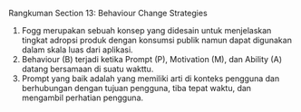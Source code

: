 Rangkuman
Section 13: Behaviour Change Strategies


1. Fogg merupakan sebuah konsep yang didesain untuk menjelaskan tingkat adropsi produk dengan konsumsi publik namun dapat digunakan dalam skala luas dari aplikasi.
2. Behaviour (B) terjadi ketika Prompt (P), Motivation (M), dan Ability (A) datang bersamaan di suatu wakttu.
3. Prompt yang baik adalah yang memiliki arti di konteks pengguna dan berhubungan dengan tujuan pengguna, tiba tepat waktu, dan mengambil perhatian pengguna.
